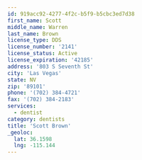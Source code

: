 ```yaml
---
id: 919acc92-4277-4f2c-b5f9-b5cbc3ed7d38
first_name: Scott
middle_name: Warren
last_name: Brown
license_type: DDS
license_number: '2141'
license_status: Active
license_expiration: '42185'
address: '803 S Seventh St'
city: 'Las Vegas'
state: NV
zip: '89101'
phone: '(702) 384-4721'
fax: '(702) 384-2183'
services:
  - dentist
category: dentists
title: 'Scott Brown'
_geoloc:
  lat: 36.1598
  lng: -115.144
---
```

